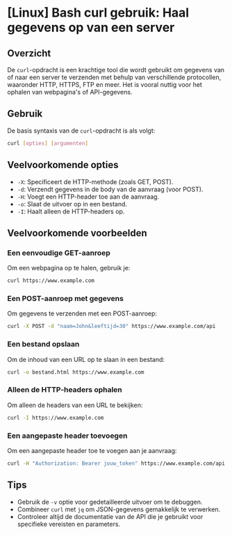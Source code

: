# [Linux] Bash curl gebruik: Haal gegevens op van een server

## Overzicht
De `curl`-opdracht is een krachtige tool die wordt gebruikt om gegevens van of naar een server te verzenden met behulp van verschillende protocollen, waaronder HTTP, HTTPS, FTP en meer. Het is vooral nuttig voor het ophalen van webpagina's of API-gegevens.

## Gebruik
De basis syntaxis van de `curl`-opdracht is als volgt:

```bash
curl [opties] [argumenten]
```

## Veelvoorkomende opties
- `-X`: Specificeert de HTTP-methode (zoals GET, POST).
- `-d`: Verzendt gegevens in de body van de aanvraag (voor POST).
- `-H`: Voegt een HTTP-header toe aan de aanvraag.
- `-o`: Slaat de uitvoer op in een bestand.
- `-I`: Haalt alleen de HTTP-headers op.

## Veelvoorkomende voorbeelden

### Een eenvoudige GET-aanroep
Om een webpagina op te halen, gebruik je:

```bash
curl https://www.example.com
```

### Een POST-aanroep met gegevens
Om gegevens te verzenden met een POST-aanroep:

```bash
curl -X POST -d "naam=John&leeftijd=30" https://www.example.com/api
```

### Een bestand opslaan
Om de inhoud van een URL op te slaan in een bestand:

```bash
curl -o bestand.html https://www.example.com
```

### Alleen de HTTP-headers ophalen
Om alleen de headers van een URL te bekijken:

```bash
curl -I https://www.example.com
```

### Een aangepaste header toevoegen
Om een aangepaste header toe te voegen aan je aanvraag:

```bash
curl -H "Authorization: Bearer jouw_token" https://www.example.com/api
```

## Tips
- Gebruik de `-v` optie voor gedetailleerde uitvoer om te debuggen.
- Combineer `curl` met `jq` om JSON-gegevens gemakkelijk te verwerken.
- Controleer altijd de documentatie van de API die je gebruikt voor specifieke vereisten en parameters.